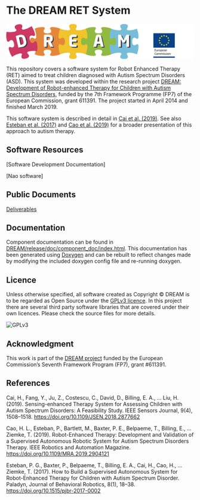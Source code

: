 The DREAM RET System
====================

![DREAM Logo](docs/images/dream-eu-logo.png)

This repository covers a software system for Robot Enhanced Therapy (RET) aimed to treat children diagnosed with Autism Spectrum Disorders (ASD). This system was developed within the research project [DREAM: Development of Robot-enhanced Therapy for Children with Autism Spectrum Disorders](https://dream2020.github.io/DREAM), funded by the 7th Framework Programme (FP7) of the European Commission, grant 611391. The project started in April 2014 and finished March 2019. 

This software system is described in detail in [Cai et al. (2019)](doi.org/10.1109/JSEN.2018.2877662).
See also [Esteban et al. (2017)](https://doi.org/10.1515/pjbr-2017-0002) and [Cao et al. (2019)](https://doi.org/10.1109/MRA.2019.2904121) for a broader presentation of this approach to autism therapy.


Software Resources
------------------

[Software Development Documentation]

[Nao software]

Public Documents
----------------

[Deliverables](https://dream2020.github.io/DREAM/deliverables)

Documentation
-------------
Component documentation can be found in [DREAM/release/doc/component_doc/index.html](https://dream2020.github.io/DREAM/doc/component_doc/). This documentation has been generated using [Doxygen](http://www.stack.nl/~dimitri/doxygen/) and can be rebuilt to reflect changes made by modifying the included doxygen config file and re-running doxygen.
 
Licence
-------

Unless otherwise specified, all software created as Copyright &copy; DREAM is to be regarded as Open Source under the [GPLv3 licence](https://www.gnu.org/licenses/gpl.txt). In this project there are several third party software libraries that are covered under their own licences. Please check the source files for more details.

![GPLv3](https://dream2020.github.io/DREAM/images/gpl3.png)

Acknowledgment
--------------

This work is part of the [DREAM project](https://dream2020.github.io/DREAM) funded by the European Commission’s Seventh Framework Program (FP7), grant #611391.

References
----------

Cai, H., Fang, Y., Ju, Z., Costescu, C., David, D., Billing, E. A., … Liu, H. (2019). Sensing-enhanced Therapy System for Assessing Children with Autism Spectrum Disorders: A Feasibility Study. IEEE Sensors Journal, 9(4), 1508–1518. https://doi.org/10.1109/JSEN.2018.2877662

Cao, H. L., Esteban, P., Bartlett, M., Baxter, P. E., Belpaeme, T., Billing, E., … Ziemke, T. (2019). Robot-Enhanced Therapy: Development and Validation of a Supervised Autonomous Robotic System for Autism Spectrum Disorders Therapy. IEEE Robotics and Automation Magazine. https://doi.org/10.1109/MRA.2019.2904121

Esteban, P. G., Baxter, P., Belpaeme, T., Billing, E. A., Cai, H., Cao, H., … Ziemke, T. (2017). How to Build a Supervised Autonomous System for Robot-Enhanced Therapy for Children with Autism Spectrum Disorder. Paladyn, Journal of Behavioral Robotics, 8(1), 18–38. https://doi.org/10.1515/pjbr-2017-0002